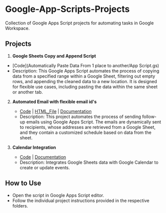 # Google-App-Scripts-Projects
Collection of Google Apps Script projects for automating tasks in Google Workspace.

## Projects
1. **Google Sheets Copy and Append Script**
- [Code](Automatically Paste Data From 1 place to another/App Script.gs)
- Description: This Google Apps Script automates the process of copying data from a specified range within a Google Sheet, filtering out empty rows, and appending the cleaned data to a new location. It is designed for flexible use cases, including pasting the data within the same sheet or another tab.

2. **Automated Email with flexible email id's**
   - [Code](send_schedule_email_flexible_email_ids/schedule_emails_flx_emails.gs) | [HTML_File](send_schedule_email_flexible_email_ids/HTML.html) | [Documentation](send_schedule_email_flexible_email_ids/README.md)
   - Description: This project automates the process of sending follow-up emails using Google Apps Script. The emails are dynamically sent to recipients, whose addresses are retrieved from a Google Sheet, and they contain a customized schedule based on data from the sheet.

3. **Calendar Integration**
   - [Code](calendar_integration/CalendarIntegration.gs) | [Documentation](calendar_integration/README.md)
   - Description: Integrates Google Sheets data with Google Calendar to create or update events.

## How to Use
- Open the script in Google Apps Script editor.
- Follow the individual project instructions provided in the respective folders.

